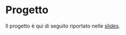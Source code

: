 # Progetto

Il progetto è qui di seguito riportato nelle [slides](https://github.com/stefanogrillo/Data-Analyst---Epicode/blob/18ec7369695801b62168d02d876a99b604d43386/Week%208/Day%204/Ristorante%20Stellato%20Palladino.pptx).
